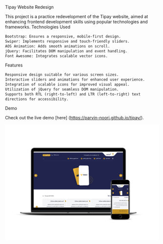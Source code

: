 Tipay Website Redesign

This project is a practice redevelopment of the Tipay website, aimed at enhancing frontend development skills using popular technologies and frameworks.
Technologies Used

    Bootstrap: Ensures a responsive, mobile-first design.
    Swiper: Implements responsive and touch-friendly sliders.
    AOS Animation: Adds smooth animations on scroll.
    jQuery: Facilitates DOM manipulation and event handling.
    Font Awesome: Integrates scalable vector icons.

Features

    Responsive design suitable for various screen sizes.
    Interactive sliders and animations for enhanced user experience.
    Integration of scalable icons for improved visual appeal.
    Utilization of jQuery for seamless DOM manipulation.
    Supports both RTL (right-to-left) and LTR (left-to-right) text directions for accessibility.

Demo

Check out the live demo [here] (https://parvin-noori.github.io/tipay/).

![demo](https://github.com/parvin-noori/tipay/blob/master/smartmockups_tipay.jpg)
